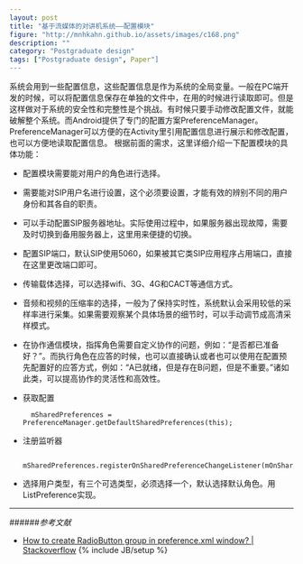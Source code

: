 ```yaml
---
layout: post
title: "基于流媒体的对讲机系统——配置模块"
figure: "http://mnhkahn.github.io/assets/images/c168.png"
description: ""
category: "Postgraduate design"
tags: ["Postgraduate design", Paper"]
---
```


系统会用到一些配置信息，这些配置信息是作为系统的全局变量。一般在PC端开发的时候，可以将配置信息保存在单独的文件中，在用的时候进行读取即可。但是这样做对于系统的安全性和完整性是个挑战。有时候只要手动修改配置文件，就能破解整个系统。而Android提供了专门的配置方案PreferenceManager。PreferenceManager可以方便的在Activity里引用配置信息进行展示和修改配置，也可以方便地读取配置信息。
根据前面的需求，这里详细介绍一下配置模块的具体功能：

+ 配置模块需要能对用户的角色进行选择。
+ 需要能对SIP用户名进行设置，这个必须要设置，才能有效的辨别不同的用户身份和其各自的职责。
+ 可以手动配置SIP服务器地址。实际使用过程中，如果服务器出现故障，需要及时切换到备用服务器上，这里用来便捷的切换。
+ 配置SIP端口，默认SIP使用5060，如果被其它类SIP应用程序占用端口，直接在这里更改端口即可。
+ 传输载体选择，可以选择wifi、3G、4G和CACT等通信方式。
+ 音频和视频的压缩率的选择，一般为了保持实时性，系统默认会采用较低的采样率进行采集。如果需要观察某个具体场景的细节时，可以手动调节成高清采样模式。
+ 在协作通信模块，指挥角色需要自定义协作的问题，例如：“是否都已准备好？”。而执行角色在应答的时候，也可以直接确认或者也可以使用在配置预先配置好的应答方式，例如：“A已就绪，但是存在B问题，但是不重要。”诸如此类，可以提高协作的灵活性和高效性。

+ 获取配置

		mSharedPreferences = PreferenceManager.getDefaultSharedPreferences(this);
        
+ 注册监听器

		mSharedPreferences.registerOnSharedPreferenceChangeListener(mOnSharedPreferenceChangeListener);

+ 选择用户类型，有三个可选类型，必须选择一个，默认选择默认角色。用ListPreference实现。

---
######*参考文献*
+ [How to create RadioButton group in preference.xml window? | Stackoverflow](http://stackoverflow.com/questions/4966816/how-to-create-radiobutton-group-in-preference-xml-window)
{% include JB/setup %}
